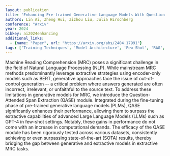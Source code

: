 ```yaml
---
layout: publication
title: 'Enhancing Pre-trained Generative Language Models With Question Attended Span Extraction On Machine Reading Comprehension'
authors: Lin Ai, Zheng Hui, Zizhou Liu, Julia Hirschberg
conference: "Arxiv"
year: 2024
bibkey: ai2024enhancing
additional_links:
  - {name: "Paper", url: "https://arxiv.org/abs/2404.17991"}
tags: ['Training Techniques', 'Model Architecture', 'Few-Shot', 'RAG', 'GPT', 'Pretraining Methods', 'BERT', 'Fine-Tuning']
---
```

Machine Reading Comprehension (MRC) poses a significant challenge in the
field of Natural Language Processing (NLP). While mainstream MRC methods
predominantly leverage extractive strategies using encoder-only models such as
BERT, generative approaches face the issue of out-of-control generation -- a
critical problem where answers generated are often incorrect, irrelevant, or
unfaithful to the source text. To address these limitations in generative
models for MRC, we introduce the Question-Attended Span Extraction (QASE)
module. Integrated during the fine-tuning phase of pre-trained generative
language models (PLMs), QASE significantly enhances their performance, allowing
them to surpass the extractive capabilities of advanced Large Language Models
(LLMs) such as GPT-4 in few-shot settings. Notably, these gains in performance
do not come with an increase in computational demands. The efficacy of the QASE
module has been rigorously tested across various datasets, consistently
achieving or even surpassing state-of-the-art (SOTA) results, thereby bridging
the gap between generative and extractive models in extractive MRC tasks.
